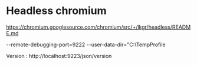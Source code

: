 ﻿# Headless chromium

https://chromium.googlesource.com/chromium/src/+/lkgr/headless/README.md

--remote-debugging-port=9222 --user-data-dir="C:\TempProfile

Version : http://localhost:9223/json/version